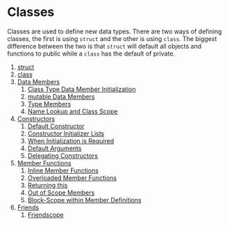 # Classes
Classes are used to define new data types. There are two ways of defining classes, the first is using `struct` and 
the other is using `class`. The biggest difference between the two is that `struct` will default all objects and 
functions to public while a `class` has the default of private. 

1. [struct](Struct.md)
2. [class](Class.md)
3. [Data Members](DataMembers.md)
    1. [Class Type Data Member Initialization](DataMembers.md#class-type-data-member-initialization)
    2. [mutable Data Members](DataMembers.md#mutable-data-members)
    3. [Type Members](DataMembers.md#type-members)
    4. [Name Lookup and Class Scope](DataMembers.md#name-lookup-and-class-scope)
4. [Constructors](Constructors.md)
    1. [Default Constructor](Constructors.md#default-constructor)
    2. [Constructor Initializer Lists](Constructors.md#constructor-initializer-lists)
    3. [When Initialization is Required](Constructors.md#when-initialization-is-required)
    4. [Default Arguments](Constructors.md#default-arguments)
    5. [Delegating Constructors](Constructors.md#delegating-constructors)
5. [Member Functions](MemberFunctions.md)
    1. [Inline Member Functions](MemberFunctions.md#inline-member-functions)
    2. [Overloaded Member Functions](MemberFunctions.md#overloaded-member-functions)
    3. [Returning this](MemberFunctions.md#returning-this)
    4. [Out of Scope Members](MemberFunctions.md#out-of-scope-members)
    5. [Block-Scope within Member Definitions](MemberFunctions.md#block-scope-within-member-definitions)
6. [Friends](Friends.md)
    1. [Friendscope](Friends.md#friendscope)
